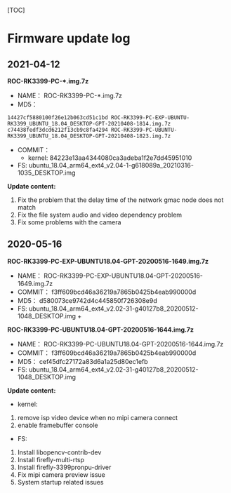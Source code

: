[TOC]


# Firmware update log


## 2021-04-12
**ROC-RK3399-PC-*.img.7z**
* NAME： ROC-RK3399-PC-*.img.7z
* MD5：
```
14427cf5880100f26e12b063cd51c1bd ROC-RK3399-PC-EXP-UBUNTU-RK3399_UBUNTU_18.04_DESKTOP-GPT-20210408-1814.img.7z
c74438fedf3dcd6212f13cb9c8fa4294 ROC-RK3399-PC-UBUNTU-RK3399_UBUNTU_18.04_DESKTOP-GPT-20210408-1823.img.7z
```
* COMMIT：
    * kernel: 84223e13aa4344080ca3adeba1f2e7dd45951010
* FS:
    ubuntu_18.04_arm64_ext4_v2.04-1-g618089a_20210316-1035_DESKTOP.img

**Update content:**
1. Fix the problem that the delay time of the network gmac node does not match
2. Fix the file system audio and video dependency problem
3. Fix some problems with the camera


## 2020-05-16
**ROC-RK3399-PC-EXP-UBUNTU18.04-GPT-20200516-1649.img.7z**

* NAME： ROC-RK3399-PC-EXP-UBUNTU18.04-GPT-20200516-1649.img.7z
* COMMIT： f3ff609bcd46a36219a7865b0425b4eab990000d
* MD5： d580073ce9742d4c445850f726308e9d
* FS: ubuntu_18.04_arm64_ext4_v2.02-31-g40127b8_20200512-1048_DESKTOP.img +

**ROC-RK3399-PC-UBUNTU18.04-GPT-20200516-1644.img.7z**

* NAME： ROC-RK3399-PC-UBUNTU18.04-GPT-20200516-1644.img.7z
* COMMIT： f3ff609bcd46a36219a7865b0425b4eab990000d
* MD5： cef45dfc27172a83d6a1a25d80ec1efb
* FS: ubuntu_18.04_arm64_ext4_v2.02-31-g40127b8_20200512-1048_DESKTOP.img

**Update content:**
* kernel:
1. remove isp video device when no mipi camera connect
2. enable framebuffer console

* FS:
1. Install libopencv-contrib-dev
2. Install firefly-multi-rtsp
3. Install firefly-3399pronpu-driver
4. Fix mipi camera preview issue
5. System startup related issues
